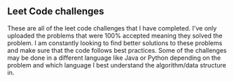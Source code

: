 ## Leet Code challenges
These are all of the leet code challenges that I have completed. I've only uploaded the problems that were 100% accepted meaning they solved the problem. I am constantly looking to find better solutions to these problems and make sure that the code follows best practices. Some of the challenges may be done in a different language like Java or Python depending on the problem and which language I best understand the algorithm/data structure in.
